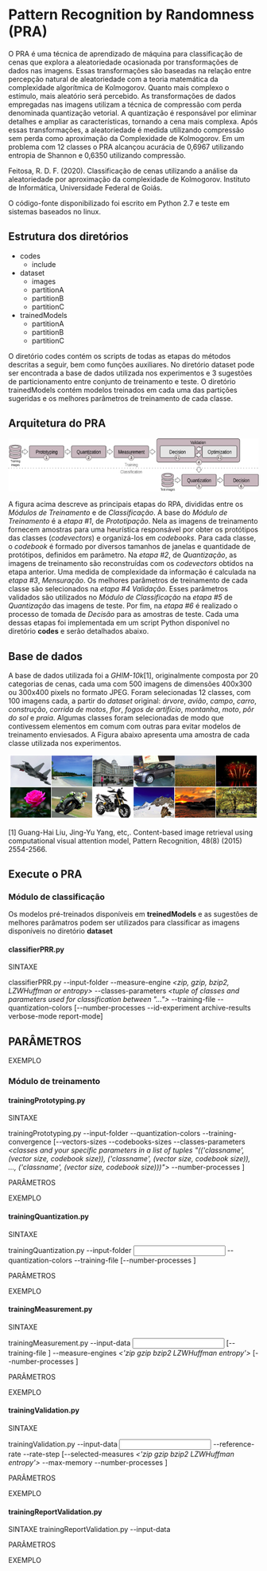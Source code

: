 # Pattern Recognition by Randomness (PRA)
O PRA é uma técnica de aprendizado de máquina para classificação de cenas que explora a aleatoriedade ocasionada por transformações de dados nas imagens. Essas transformações são baseadas na relação entre percepção natural de aleatoriedade com a teoria matemática da complexidade algorítmica de Kolmogorov. Quanto mais complexo o estímulo, mais aleatório será percebido. As transformações de dados empregadas nas imagens utilizam a técnica de compressão com perda denominada quantização vetorial. A quantização é responsável por eliminar detalhes e ampliar as características, tornando a cena mais complexa. Após essas transformações, a aleatoriedade é medida utilizando compressão sem perda como aproximação da Complexidade de Kolmogorov. Em um problema com 12 classes o PRA alcançou acurácia de 0,6967 utilizando entropia de Shannon e 0,6350 utilizando compressão.

Feitosa, R. D. F. (2020). Classificação de cenas utilizando a análise da aleatoriedade por aproximação da complexidade de Kolmogorov. Instituto de Informática, Universidade Federal de Goiás.

O código-fonte disponibilizado foi escrito em Python 2.7 e teste em sistemas baseados no linux.

## Estrutura dos diretórios
- codes
  - include
- dataset
   - images
   - partitionA
   - partitionB
   - partitionC
- trainedModels
   - partitionA
   - partitionB
   - partitionC
   
O diretório codes contém os scripts de todas as etapas do métodos descritas a seguir, bem como funções auxiliares. No diretório dataset pode ser encontrada a base de dados utilizada nos experimentos e 3 sugestões de particionamento entre conjunto de treinamento e teste. O diretório trainedModels contém modelos treinados em cada uma das partições sugeridas e os melhores parâmetros de treinamento de cada classe.

## Arquitetura do PRA
![](https://github.com/rdffeitosa/prr/blob/master/prr.png)

A figura acima descreve as principais etapas do RPA, divididas entre os *Módulos de Treinamento* e de *Classificação*. A base do *Módulo de Treinamento* é a *etapa #1*, de *Prototipação*. Nela as imagens de treinamento fornecem amostras para uma heurística responsável por obter os protótipos das classes (*codevectors*) e organizá-los em *codebooks*. Para cada classe, o *codebook* é formado por diversos tamanhos de janelas e quantidade de protótipos, definidos em parâmetro. Na *etapa #2*, de *Quantização*, as imagens de treinamento são reconstruídas com os *codevectors* obtidos na etapa anterior. Uma medida de complexidade da informação é calculada na *etapa #3*, *Mensuração*. Os melhores parâmetros de treinamento de cada classe são selecionados na *etapa #4* *Validação*. Esses parâmetros validados são utilizados no *Módulo de Classificação* na *etapa #5* de *Quantização* das imagens de teste. Por fim, na *etapa #6* é realizado o processo de tomada de *Decisão* para as amostras de teste. Cada uma dessas etapas foi implementada em um script Python disponível no diretório **codes** e serão detalhados abaixo.

## Base de dados
A base de dados utilizada foi a *GHIM-10k*[1], originalmente composta por 20 categorias de cenas, cada uma com 500 imagens de dimensões 400x300 ou 300x400 pixels no formato JPEG. Foram selecionadas 12 classes, com 100 imagens cada, a partir do *dataset* original: *árvore*, *avião*, *campo*, *carro*, *construção*, *corrida de motos*, *flor*, *fogos de artifício*, *montanha*, *moto*, *pôr do sol* e *praia*.  Algumas classes foram selecionadas de modo que contivessem elementos em comum com outras para evitar modelos de treinamento enviesados. A Figura abaixo apresenta uma amostra de cada classe utilizada nos experimentos.

![](https://github.com/rdffeitosa/prr/blob/master/dataset/dataset.png)

[1] Guang-Hai Liu, Jing-Yu Yang, etc,.  Content-based image retrieval using computational visual attention model, Pattern Recognition, 48(8) (2015) 2554-2566.

## Execute o PRA

### Módulo de classificação
Os modelos pré-treinados disponíveis em **treinedModels** e as sugestões de melhores parâmatros podem ser utilizados para classificar as imagens disponíveis no diretório **dataset**

#### classifierPRR.py
SINTAXE

classifierPRR.py --input-folder *<folder path with images for classification>* --measure-engine *<zip, gzip, bzip2, LZWHuffman or entropy>* --classes-parameters *<tuple of classes and parameters used for classification between "...">* --training-file *<training data file>* --quantization-colors *<number of colors>* [--number-processes *<number of parallel processes>* --id-experiment *<identification of experiments>* archive-results verbose-mode report-mode]
  
PARÂMETROS
- 
EXEMPLO


### Módulo de treinamento

#### trainingPrototyping.py
SINTAXE

trainingPrototyping.py --input-folder *<folder path with images for training>* --quantization-colors *<number of colors>* --training-convergence *<convergence value>* [--vectors-sizes *<vectors sizes>* --codebooks-sizes *<number of symbols>* --classes-parameters *<classes and your specific parameters in a list of tuples "(('classname', (vector size, codebook size)), ('classname', (vector size, codebook size)), ..., ('classname', (vector size, codebook size)))">* --number-processes *<number of parallel processes>*]

PARÂMETROS

EXEMPLO


#### trainingQuantization.py
SINTAXE

trainingQuantization.py --input-folder *<input folder with images for quantization>* --quantization-colors *<number of colors>* --training-file *<training data file>* [--number-processes *<number of parallel processes>*]

PARÂMETROS

EXEMPLO


#### trainingMeasurement.py
SINTAXE

trainingMeasurement.py --input-data *<input with quantizations data file>* [--training-file *<training data file>*] --measure-engines *<'zip gzip bzip2 LZWHuffman entropy'>* [--number-processes *<number of parallel processes>*]

PARÂMETROS

EXEMPLO


#### trainingValidation.py
SINTAXE

trainingValidation.py --input-data *<input measures data file>* --reference-rate *<minimum accuracy desired>* --rate-step *<step of decreasing of the reference rate for scrap round>* [--selected-measures *<'zip gzip bzip2 LZWHuffman entropy'>* --max-memory *<maximum amount of memory to be used>* --number-processes *<number of parallel processes>*]

PARÂMETROS

EXEMPLO


#### trainingReportValidation.py

SINTAXE
trainingReportValidation.py --input-data *<file with best scenarios>*

PARÂMETROS

EXEMPLO
